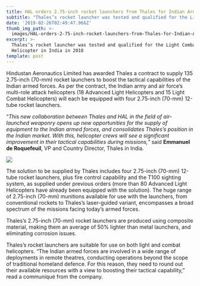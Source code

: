 ```yaml
---
title: HAL orders 2.75-inch rocket launchers from Thales for Indian Armed Forces
subtitle: "Thales’s rocket launcher was tested and qualified for the Light Combat Helicopter in India in\_2018"
date: '2019-02-26T02:49:47.966Z'
thumb_img_path: >-
  images/HAL-orders-2-75-inch-rocket-launchers-from-Thales-for-Indian-Armed-Forces/1*QEBDZHWpg31zT4rXacXZFQ.jpeg
excerpt: >-
  Thales’s rocket launcher was tested and qualified for the Light Combat
  Helicopter in India in 2018
template: post
---
```

Hindustan Aeronautics Limited has awarded Thales a contract to supply 135 2.75-inch (70-mm) rocket launchers to boost the tactical capabilities of the Indian armed forces. As per the contract, the Indian army and air force’s multi-role attack helicopters (18 Advanced Light Helicopters and 15 Light Combat Helicopters) will each be equipped with four 2.75-inch (70-mm) 12-tube rocket launchers.

“*This new collaboration between Thales and HAL in the field of air-launched weaponry opens up new opportunities for the supply of equipment to the Indian armed forces, and consolidates Thales’s position in the Indian market. With this, helicopter crews will see a significant improvement in their tactical capabilities during missions,*” said **Emmanuel de Roquefeuil**, VP and Country Director, Thales in India.

![](/images/HAL-orders-2-75-inch-rocket-launchers-from-Thales-for-Indian-Armed-Forces/1*QEBDZHWpg31zT4rXacXZFQ.jpeg)

The solution to be supplied by Thales includes four 2.75-inch (70-mm) 12-tube rocket launchers, plus fire control capability and the T100 sighting system, as supplied under previous orders (more than 80 Advanced Light Helicopters have already been equipped with the solution). The huge range of 2.75-inch (70-mm) munitions available for use with the launchers, from conventional rockets to Thales’s laser-guided variant, encompasses a broad spectrum of the missions facing today’s armed forces.

Thales’s 2.75-inch (70-mm) rocket launchers are produced using composite material, making them an average of 50% lighter than metal launchers, and eliminating corrosion issues.

Thales’s rocket launchers are suitable for use on both light and combat helicopters. “The Indian armed forces are involved in a wide range of deployments in remote theatres, conducting operations beyond the scope of traditional homeland defence. For this reason, they need to round out their available resources with a view to boosting their tactical capability,” read a communiqué from the company.
